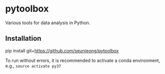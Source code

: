 # pytoolbox

Various tools for data analysis in Python.

## Installation
pip install git+https://github.com/seunjeong/pytoolbox

To run without errors, it is recommended to activate a conda environment, e.g., `source activate py37`